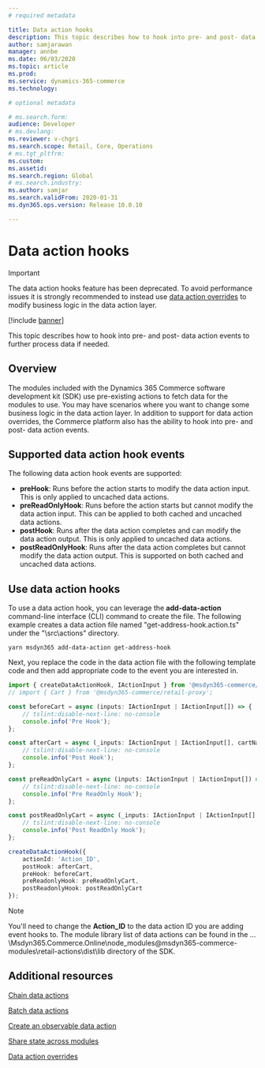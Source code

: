 ```yaml
---
# required metadata

title: Data action hooks
description: This topic describes how to hook into pre- and post- data action events to further process data if needed.
author: samjarawan
manager: annbe
ms.date: 06/03/2020
ms.topic: article
ms.prod: 
ms.service: dynamics-365-commerce
ms.technology: 

# optional metadata

# ms.search.form: 
audience: Developer
# ms.devlang: 
ms.reviewer: v-chgri
ms.search.scope: Retail, Core, Operations
# ms.tgt_pltfrm: 
ms.custom: 
ms.assetid: 
ms.search.region: Global
# ms.search.industry: 
ms.author: samjar
ms.search.validFrom: 2020-01-31
ms.dyn365.ops.version: Release 10.0.10

---
```

# Data action hooks

>[!IMPORTANT]
>The data action hooks feature has been deprecated. To avoid performance issues it is strongly recommended to instead use [data action overrides](data-action-overrides.md) to modify business logic in the data action layer.

[!include [banner](../includes/banner.md)]

This topic describes how to hook into pre- and post- data action events to further process data if needed.

## Overview

The modules included with the Dynamics 365 Commerce software development kit (SDK) use pre-existing actions to fetch data for the modules to use. You may have scenarios where you want to change some business logic in the data action layer. In addition to support for data action overrides, the Commerce platform also has the ability to hook into pre- and post- data action events.

## Supported data action hook events

The following data action hook events are supported:
- **preHook**: Runs before the action starts to modify the data action input. This is only applied to uncached data actions.
- **preReadOnlyHook**: Runs before the action starts but cannot modify the data action input. This can be applied to both cached and uncached data actions.
- **postHook**: Runs after the data action completes and can modify the data action output. This is only applied to uncached data actions.
- **postReadOnlyHook**: Runs after the data action completes but cannot modify the data action output. This is supported on both cached and uncached data actions.

## Use data action hooks

To use a data action hook, you can leverage the **add-data-action** command-line interface (CLI) command to create the file. The following example creates a data action file named "get-address-hook.action.ts" under the "\src\actions" directory.

```Console
yarn msdyn365 add-data-action get-address-hook
```

Next, you replace the code in the data action file with the following template code and then add appropriate code to the event you are interested in.

```typescript
import { createDataActionHook, IActionInput } from '@msdyn365-commerce/core';
// import { Cart } from '@msdyn365-commerce/retail-proxy';

const beforeCart = async (inputs: IActionInput | IActionInput[]) => {
    // tslint:disable-next-line: no-console
    console.info('Pre Hook');
};

const afterCart = async (_inputs: IActionInput | IActionInput[], cartName: string | string[]) => {
    // tslint:disable-next-line: no-console
    console.info('Post Hook');
};

const preReadOnlyCart = async (inputs: IActionInput | IActionInput[]) => {
    // tslint:disable-next-line: no-console
    console.info('Pre ReadOnly Hook');
};

const postReadOnlyCart = async (_inputs: IActionInput | IActionInput[], cartName: string | string[]) => {
    // tslint:disable-next-line: no-console
    console.info('Post ReadOnly Hook');
};

createDataActionHook({
    actionId: 'Action_ID',
    postHook: afterCart,
    preHook: beforeCart,
    preReadonlyHook: preReadOnlyCart,
    postReadonlyHook: postReadOnlyCart
});
```

>[!NOTE]
> You'll need to change the **Action_ID** to the data action ID you are adding event hooks to. The module library list of data actions can be found in the …\Msdyn365.Commerce.Online\node_modules\@msdyn365-commerce-modules\retail-actions\dist\lib directory of the SDK.

## Additional resources

[Chain data actions](chain-data-actions.md)

[Batch data actions](batch-data-actions.md)

[Create an observable data action](create-observable-data-action.md)

[Share state across modules](share-state-across-modules.md)

[Data action overrides](data-action-overrides.md)
